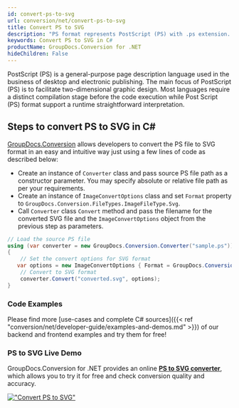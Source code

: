 ```yaml
---
id: convert-ps-to-svg
url: conversion/net/convert-ps-to-svg
title: Convert PS to SVG
description: "PS format represents PostScript (PS) with .ps extension. Learn how to convert PS to SVG file programmatically in C# language using GroupDocs.Conversion for .NET library."
keywords: Convert PS to SVG in C#
productName: GroupDocs.Conversion for .NET
hideChildren: False
---
```


PostScript (PS) is a general-purpose page description language used in the business of desktop and electronic publishing. The main focus of PostScript (PS) is to facilitate two-dimensional graphic design. Most languages require a distinct compilation stage before the code execution while Post Script (PS) format support a runtime straightforward interpretation.

## Steps to convert PS to SVG in C#

[GroupDocs.Conversion](https://products.groupdocs.com/conversion/net) allows developers to convert the PS file to SVG format in an easy and intuitive way just using a few lines of code as described below:

* Create an instance of `Converter` class and pass source PS file path as a constructor parameter. You may specify absolute or relative file path as per your requirements. 
* Create an instance of `ImageConvertOptions` class and set `Format` property to `GroupDocs.Conversion.FileTypes.ImageFileType.Svg`.
* Call `Converter` class `Convert` method and pass the filename for the converted SVG file and the `ImageConvertOptions` object from the previous step as parameters.

```csharp
// Load the source PS file
using (var converter = new GroupDocs.Conversion.Converter("sample.ps"))
{
    // Set the convert options for SVG format
   var options = new ImageConvertOptions { Format = GroupDocs.Conversion.FileTypes.ImageFileType.Svg };
    // Convert to SVG format
    converter.Convert("converted.svg", options);
}
```

### Code Examples

Please find more [use-cases and complete C# sources]({{< ref "conversion/net/developer-guide/examples-and-demos.md" >}}) of our backend and frontend examples and try them for free!

### PS to SVG Live Demo

GroupDocs.Conversion for .NET provides an online [**PS to SVG converter**](https://products.groupdocs.app/conversion/ps-to-svg), which allows you to try it for free and check conversion quality and accuracy.

[!["Convert PS to SVG"](conversion/net/images/convert-to-svg/convert-ps-to-svg.png)](https://products.groupdocs.app/conversion/ps-to-svg)
